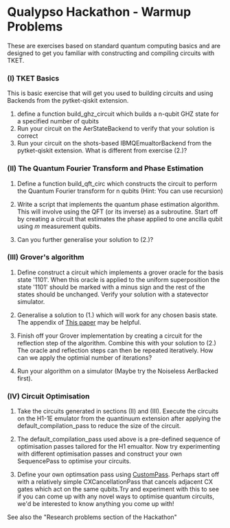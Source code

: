 # Qualypso Hackathon - Warmup Problems

These are exercises based on standard quantum computing basics and are designed to get you familiar with constructing and compiling circuits with TKET.

### (I) TKET Basics

This is basic exercise that will get you used to building circuits and using Backends from the pytket-qiskit extension.

1. define a function build_ghz_circuit which builds a n-qubit GHZ state for a specified number of qubits
2. Run your circuit on the AerStateBackend to verify that your solution is correct
3. Run your circuit on the shots-based IBMQEmualtorBackend from the pytket-qiskit extension. What is different from exercise (2.)?


### (II)  The Quantum Fourier Transform and Phase Estimation

1. Define a function build_qft_circ which constructs the circuit to perform the Quantum Fourier transform for n qubits (Hint: You can use recursion)

2. Write a script that implements the quantum phase estimation algorithm. This will involve using the QFT (or its inverse) as a subroutine. Start off by creating a circuit that estimates the phase applied to one ancilla qubit using $m$ measurement qubits.

3. Can you further generalise your solution to (2.)?


### (III) Grover's algorithm

1. Define construct a circuit which implements a grover oracle for the basis state '1101'. When this oracle is applied to the uniform superposition the state '1101' should be marked with a minus sign and the rest of the states should be unchanged. Verify your solution with a statevector simulator.

2. Generalise a solution to (1.) which will work for any chosen basis state. The appendix of [This paper](https://www.diva-portal.org/smash/get/diva2:1214481/FULLTEXT01.pdf) may be helpful.

3. Finish off your Grover implementation by creating a circuit for the reflection step of the algorithm. Combine this with your solution to (2.) The oracle and reflection steps can then be repeated iteratively. How can we apply the optimial number of iterations?

4. Run your algorithm on a simulator (Maybe try the Noiseless AerBacked first).

### (IV) Circuit Optimisation

1. Take the circuits generated in sections (II) and (III). Execute the circuits on the H1-1E emulator from the quantinuum extension after applying the default_compilation_pass to reduce the size of the circuit.

2. The default_compilation_pass used above is a pre-defined sequence of optimisation passes tailored for the H1 emualtor. Now try experimenting with different optimisation passes and construct your own SequencePass to optimise your circuits.

3. Define your own optimsation pass using [CustomPass](https://cqcl.github.io/pytket/manual/manual_compiler.html#user-defined-passes). Perhaps start off with a relatively simple CXCancellationPass that cancels adjacent CX gates which act on the same qubits.Try and experiment with this to see if you can come up with any novel ways to optimise quantum circuits, we'd be interested to know anything you come up with! 

See also the "Research problems section of the Hackathon"